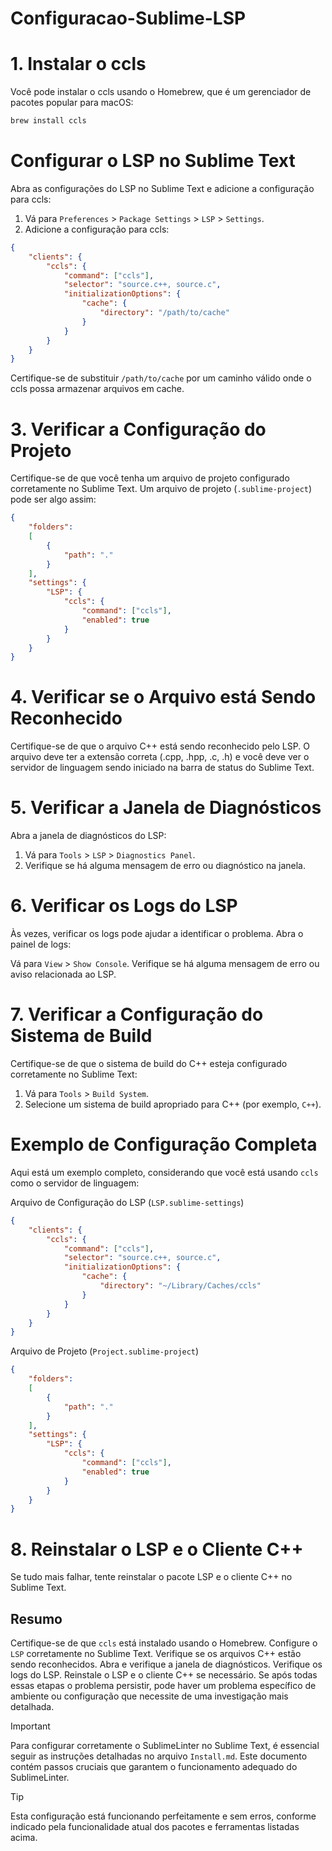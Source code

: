 # Configuracao-Sublime-LSP

# 1. Instalar o ccls

Você pode instalar o ccls usando o Homebrew, que é um gerenciador de pacotes popular para macOS:

```sh
brew install ccls
```

# Configurar o LSP no Sublime Text
Abra as configurações do LSP no Sublime Text e adicione a configuração para ccls:

1. Vá para `Preferences` > `Package Settings` > `LSP` > `Settings`.
2. Adicione a configuração para ccls:
```json
{
    "clients": {
        "ccls": {
            "command": ["ccls"],
            "selector": "source.c++, source.c",
            "initializationOptions": {
                "cache": {
                    "directory": "/path/to/cache"
                }
            }
        }
    }
}

```
Certifique-se de substituir `/path/to/cache` por um caminho válido onde o ccls possa armazenar arquivos em cache.

# 3. Verificar a Configuração do Projeto

Certifique-se de que você tenha um arquivo de projeto configurado corretamente no Sublime Text. Um arquivo de projeto (`.sublime-project`) pode ser algo assim:
```json
{
    "folders":
    [
        {
            "path": "."
        }
    ],
    "settings": {
        "LSP": {
            "ccls": {
                "command": ["ccls"],
                "enabled": true
            }
        }
    }
}
```

# 4. Verificar se o Arquivo está Sendo Reconhecido
Certifique-se de que o arquivo C++ está sendo reconhecido pelo LSP. O arquivo deve ter a extensão correta (.cpp, .hpp, .c, .h) e você deve ver o servidor de linguagem sendo iniciado na barra de status do Sublime Text.

# 5. Verificar a Janela de Diagnósticos
Abra a janela de diagnósticos do LSP:

1. Vá para `Tools` > `LSP` > `Diagnostics Panel`.
2. Verifique se há alguma mensagem de erro ou diagnóstico na janela.

# 6. Verificar os Logs do LSP
Às vezes, verificar os logs pode ajudar a identificar o problema. Abra o painel de logs:

Vá para `View` > `Show Console`.
Verifique se há alguma mensagem de erro ou aviso relacionada ao LSP.

# 7. Verificar a Configuração do Sistema de Build
Certifique-se de que o sistema de build do C++ esteja configurado corretamente no Sublime Text:

1. Vá para `Tools` > `Build System`.
2. Selecione um sistema de build apropriado para C++ (por exemplo, `C++`).

# Exemplo de Configuração Completa
Aqui está um exemplo completo, considerando que você está usando `ccls` como o servidor de linguagem:

Arquivo de Configuração do LSP (`LSP.sublime-settings`)

```json
{
    "clients": {
        "ccls": {
            "command": ["ccls"],
            "selector": "source.c++, source.c",
            "initializationOptions": {
                "cache": {
                    "directory": "~/Library/Caches/ccls"
                }
            }
        }
    }
}
```
Arquivo de Projeto (`Project.sublime-project`)
```json
{
    "folders":
    [
        {
            "path": "."
        }
    ],
    "settings": {
        "LSP": {
            "ccls": {
                "command": ["ccls"],
                "enabled": true
            }
        }
    }
}
```
# 8. Reinstalar o LSP e o Cliente C++
Se tudo mais falhar, tente reinstalar o pacote LSP e o cliente C++ no Sublime Text.

## Resumo
Certifique-se de que `ccls` está instalado usando o Homebrew.
Configure o `LSP` corretamente no Sublime Text.
Verifique se os arquivos C++ estão sendo reconhecidos.
Abra e verifique a janela de diagnósticos.
Verifique os logs do LSP.
Reinstale o LSP e o cliente C++ se necessário.
Se após todas essas etapas o problema persistir, pode haver um problema específico de ambiente ou configuração que necessite de uma investigação mais detalhada.

> [!IMPORTANT]
> Para configurar corretamente o SublimeLinter no Sublime Text, é essencial seguir as instruções detalhadas no arquivo `Install.md`.
> Este documento contém passos cruciais que garantem o funcionamento adequado do SublimeLinter.

> [!TIP]
> Esta configuração está funcionando perfeitamente e sem erros, conforme indicado pela funcionalidade atual dos pacotes e ferramentas listadas acima.



